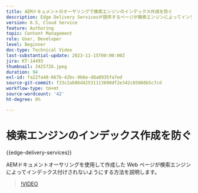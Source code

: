 ```yaml
---
title: AEMドキュメントのオーサリングで検索エンジンのインデックス作成を防ぐ
description: Edge Delivery Servicesが提供するページが検索エンジンによってインデックス付けされるのを防ぎます。
version: 6.5, Cloud Service
feature: Authoring
topic: Content Management
role: User, Developer
level: Beginner
doc-type: Technical Video
last-substantial-update: 2023-11-15T00:00:00Z
jira: KT-14493
thumbnail: 3425726.jpeg
duration: 94
exl-id: fa22fa48-667b-42bc-9b6e-d8a8935fa7ed
source-git-commit: f23c2ab86d42531113690df2e342c65060b5c7cd
workflow-type: tm+mt
source-wordcount: '42'
ht-degree: 0%

---
```


# 検索エンジンのインデックス作成を防ぐ

{{edge-delivery-services}}

AEMドキュメントオーサリングを使用して作成した Web ページが検索エンジンによってインデックス付けされないようにする方法を説明します。

>[!VIDEO](https://video.tv.adobe.com/v/3425726/?learn=on)
